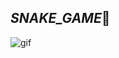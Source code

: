 ## _SNAKE_GAME_🐍
 ![gif]("https://i.pinimg.com/originals/76/30/b4/7630b4b348930a5bc2a3679ecdfbb3c9.gif")
